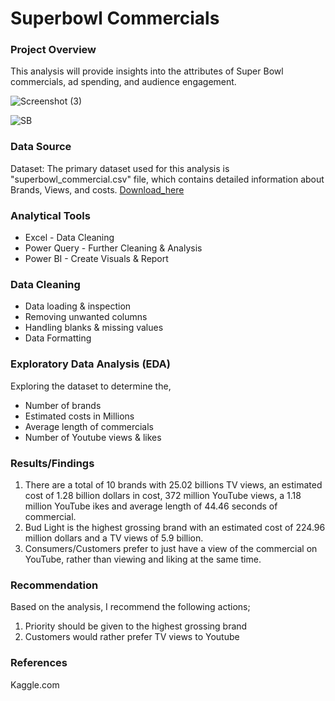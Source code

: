 # Superbowl Commercials

### Project Overview

This analysis will provide insights into the attributes of Super Bowl commercials, ad spending, and audience engagement.

![Screenshot (3)](https://github.com/user-attachments/assets/5f9671f2-c132-4341-bae1-e0e6ceb28b8f)

![SB](https://github.com/user-attachments/assets/50c5e84e-6e0f-4465-8780-7a2a26655d16)


### Data Source

Dataset: The primary dataset used for this analysis is "superbowl_commercial.csv" file, which contains detailed information about Brands, Views, and costs.
[Download_here](https://www.kaggle.com/datasets/shubhambhadouria/superbowl-commercials-analytics-dataset)


### Analytical Tools

- Excel - Data Cleaning
- Power Query - Further Cleaning & Analysis
- Power BI - Create Visuals & Report

### Data Cleaning
- Data loading & inspection
- Removing unwanted columns
- Handling blanks & missing values
- Data Formatting

### Exploratory Data Analysis (EDA)

Exploring the dataset to determine the,
- Number of brands
- Estimated costs in Millions
- Average length of commercials
- Number of Youtube views & likes

### Results/Findings
1. There are a total of 10 brands with 25.02 billions TV views, an estimated cost of 1.28 billion dollars in cost, 372 million YouTube views, a 1.18 million YouTube ikes and average length of 44.46 seconds of commercial.
2. Bud Light is the highest grossing brand with an estimated cost of 224.96 million dollars and a TV views of 5.9 billion.
3. Consumers/Customers prefer to just have a view of the commercial on YouTube, rather than viewing and liking at the same time.

### Recommendation
Based on the analysis, I recommend the following actions;
1. Priority should be given to the highest grossing brand
2. Customers would rather prefer TV views to Youtube

### References
Kaggle.com
